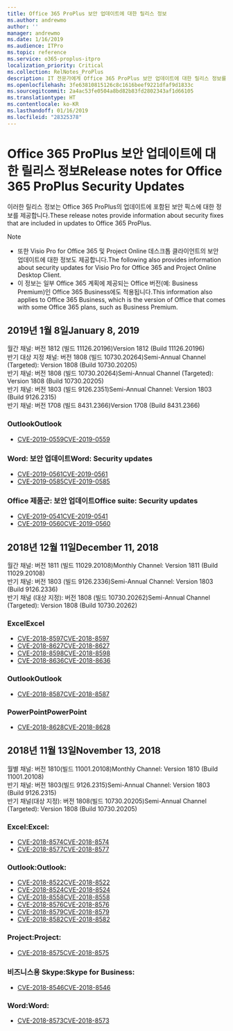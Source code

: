 ```yaml
---
title: Office 365 ProPlus 보안 업데이트에 대한 릴리스 정보
ms.author: andrewmo
author: ''
manager: andrewmo
ms.date: 1/16/2019
ms.audience: ITPro
ms.topic: reference
ms.service: o365-proplus-itpro
localization_priority: Critical
ms.collection: RelNotes_ProPlus
description: IT 전문가에게 Office 365 ProPlus 보안 업데이트에 대한 릴리스 정보를 제공합니다.
ms.openlocfilehash: 3fe63810815126c8c1616beef9221dfaf9d1833c
ms.sourcegitcommit: 2a4ac53fe0504a8bd82b83fd2802343af1d66105
ms.translationtype: HT
ms.contentlocale: ko-KR
ms.lasthandoff: 01/16/2019
ms.locfileid: "28325378"
---
```

# <a name="release-notes-for-office-365-proplus-security-updates"></a><span data-ttu-id="942e7-103">Office 365 ProPlus 보안 업데이트에 대한 릴리스 정보</span><span class="sxs-lookup"><span data-stu-id="942e7-103">Release notes for Office 365 ProPlus Security Updates</span></span>

<span data-ttu-id="942e7-104">이러한 릴리스 정보는 Office 365 ProPlus의 업데이트에 포함된 보안 픽스에 대한 정보를 제공합니다.</span><span class="sxs-lookup"><span data-stu-id="942e7-104">These release notes provide information about security fixes that are included in updates to Office 365 ProPlus.</span></span>
 
> [!NOTE]
> - <span data-ttu-id="942e7-105">또한 Visio Pro for Office 365 및 Project Online 데스크톱 클라이언트의 보안 업데이트에 대한 정보도 제공합니다.</span><span class="sxs-lookup"><span data-stu-id="942e7-105">The following also provides information about security updates for Visio Pro for Office 365 and Project Online Desktop Client.</span></span>
> - <span data-ttu-id="942e7-106">이 정보는 일부 Office 365 계획에 제공되는 Office 버전(예: Business Premium)인 Office 365 Business에도 적용됩니다.</span><span class="sxs-lookup"><span data-stu-id="942e7-106">This information also applies to Office 365 Business, which is the version of Office that comes with some Office 365 plans, such as Business Premium.</span></span>

## <a name="january-8-2019"></a><span data-ttu-id="942e7-107">2019년 1월 8일</span><span class="sxs-lookup"><span data-stu-id="942e7-107">January 8, 2019</span></span>

<span data-ttu-id="942e7-108">월간 채널: 버전 1812 (빌드 11126.20196)</span><span class="sxs-lookup"><span data-stu-id="942e7-108">Version 1812 (Build 11126.20196)</span></span>  
<span data-ttu-id="942e7-109">반기 대상 지정 채널: 버전 1808 (빌드 10730.20264)</span><span class="sxs-lookup"><span data-stu-id="942e7-109">Semi-Annual Channel (Targeted): Version 1808 (Build 10730.20205)</span></span>  
<span data-ttu-id="942e7-110">반기 채널: 버전 1808 (빌드 10730.20264)</span><span class="sxs-lookup"><span data-stu-id="942e7-110">Semi-Annual Channel (Targeted): Version 1808 (Build 10730.20205)</span></span>  
<span data-ttu-id="942e7-111">반기 채널: 버전 1803 (빌드 9126.2351)</span><span class="sxs-lookup"><span data-stu-id="942e7-111">Semi-Annual Channel: Version 1803 (Build 9126.2315)</span></span>  
<span data-ttu-id="942e7-112">반기 채널: 버전 1708 (빌드 8431.2366)</span><span class="sxs-lookup"><span data-stu-id="942e7-112">Version 1708 (Build 8431.2366)</span></span>  


### <a name="outlook"></a><span data-ttu-id="942e7-113">Outlook</span><span class="sxs-lookup"><span data-stu-id="942e7-113">Outlook</span></span>
-   [<span data-ttu-id="942e7-114">CVE-2019-0559</span><span class="sxs-lookup"><span data-stu-id="942e7-114">CVE-2019-0559</span></span>](https://portal.msrc.microsoft.com/ko-KR/security-guidance/advisory/CVE-2019-0559)

### <a name="word-security-updates"></a><span data-ttu-id="942e7-115">Word: 보안 업데이트</span><span class="sxs-lookup"><span data-stu-id="942e7-115">Word: Security updates</span></span> 
-   [<span data-ttu-id="942e7-116">CVE-2019-0561</span><span class="sxs-lookup"><span data-stu-id="942e7-116">CVE-2019-0561</span></span>](https://portal.msrc.microsoft.com/ko-KR/security-guidance/advisory/CVE-2019-0561)
-   [<span data-ttu-id="942e7-117">CVE-2019-0585</span><span class="sxs-lookup"><span data-stu-id="942e7-117">CVE-2019-0585</span></span>](https://portal.msrc.microsoft.com/ko-KR/security-guidance/advisory/CVE-2019-0585) 
 
### <a name="office-suite-security-updates"></a><span data-ttu-id="942e7-118">Office 제품군: 보안 업데이트</span><span class="sxs-lookup"><span data-stu-id="942e7-118">Office suite: Security updates</span></span> 
-   [<span data-ttu-id="942e7-119">CVE-2019-0541</span><span class="sxs-lookup"><span data-stu-id="942e7-119">CVE-2019-0541</span></span>](https://portal.msrc.microsoft.com/ko-KR/security-guidance/advisory/CVE-2019-0541)
-   [<span data-ttu-id="942e7-120">CVE-2019-0560</span><span class="sxs-lookup"><span data-stu-id="942e7-120">CVE-2019-0560</span></span>](https://portal.msrc.microsoft.com/ko-KR/security-guidance/advisory/CVE-2019-0560)

## <a name="december-11-2018"></a><span data-ttu-id="942e7-121">2018년 12월 11일</span><span class="sxs-lookup"><span data-stu-id="942e7-121">December 11, 2018</span></span>
<span data-ttu-id="942e7-122">월간 채널: 버전 1811 (빌드 11029.20108)</span><span class="sxs-lookup"><span data-stu-id="942e7-122">Monthly Channel: Version 1811 (Build 11029.20108)</span></span>  
<span data-ttu-id="942e7-123">반기 채널: 버전 1803 (빌드 9126.2336)</span><span class="sxs-lookup"><span data-stu-id="942e7-123">Semi-Annual Channel: Version 1803 (Build 9126.2336)</span></span>  
<span data-ttu-id="942e7-124">반기 채널 (대상 지정): 버전 1808 (빌드 10730.20262)</span><span class="sxs-lookup"><span data-stu-id="942e7-124">Semi-Annual Channel (Targeted): Version 1808 (Build 10730.20262)</span></span>  

### <a name="excel"></a><span data-ttu-id="942e7-125">Excel</span><span class="sxs-lookup"><span data-stu-id="942e7-125">Excel</span></span>

-   [<span data-ttu-id="942e7-126">CVE-2018-8597</span><span class="sxs-lookup"><span data-stu-id="942e7-126">CVE-2018-8597</span></span>](https://portal.msrc.microsoft.com/ko-KR/security-guidance/advisory/CVE-2018-8597)
-   [<span data-ttu-id="942e7-127">CVE-2018-8627</span><span class="sxs-lookup"><span data-stu-id="942e7-127">CVE-2018-8627</span></span>](https://portal.msrc.microsoft.com/ko-KR/security-guidance/advisory/CVE-2018-8627)
-   [<span data-ttu-id="942e7-128">CVE-2018-8598</span><span class="sxs-lookup"><span data-stu-id="942e7-128">CVE-2018-8598</span></span>](https://portal.msrc.microsoft.com/ko-KR/security-guidance/advisory/CVE-2018-8598)
-   [<span data-ttu-id="942e7-129">CVE-2018-8636</span><span class="sxs-lookup"><span data-stu-id="942e7-129">CVE-2018-8636</span></span>](https://portal.msrc.microsoft.com/ko-KR/security-guidance/advisory/CVE-2018-8636)

### <a name="outlook"></a><span data-ttu-id="942e7-130">Outlook</span><span class="sxs-lookup"><span data-stu-id="942e7-130">Outlook</span></span>

-   [<span data-ttu-id="942e7-131">CVE-2018-8587</span><span class="sxs-lookup"><span data-stu-id="942e7-131">CVE-2018-8587</span></span>](https://portal.msrc.microsoft.com/ko-KR/security-guidance/advisory/CVE-2018-8587)

### <a name="powerpoint"></a><span data-ttu-id="942e7-132">PowerPoint</span><span class="sxs-lookup"><span data-stu-id="942e7-132">PowerPoint</span></span>

-   [<span data-ttu-id="942e7-133">CVE-2018-8628</span><span class="sxs-lookup"><span data-stu-id="942e7-133">CVE-2018-8628</span></span>](https://portal.msrc.microsoft.com/ko-KR/security-guidance/advisory/CVE-2018-8628)

## <a name="november-13-2018"></a><span data-ttu-id="942e7-134">2018년 11월 13일</span><span class="sxs-lookup"><span data-stu-id="942e7-134">November 13, 2018</span></span>
<span data-ttu-id="942e7-135">월별 채널: 버전 1810(빌드 11001.20108)</span><span class="sxs-lookup"><span data-stu-id="942e7-135">Monthly Channel: Version 1810 (Build 11001.20108)</span></span>  
<span data-ttu-id="942e7-136">반기 채널: 버전 1803(빌드 9126.2315)</span><span class="sxs-lookup"><span data-stu-id="942e7-136">Semi-Annual Channel: Version 1803 (Build 9126.2315)</span></span>  
<span data-ttu-id="942e7-137">반기 채널(대상 지정): 버전 1808(빌드 10730.20205)</span><span class="sxs-lookup"><span data-stu-id="942e7-137">Semi-Annual Channel (Targeted): Version 1808 (Build 10730.20205)</span></span>  

### <a name="excel"></a><span data-ttu-id="942e7-138">Excel:</span><span class="sxs-lookup"><span data-stu-id="942e7-138">Excel:</span></span>

-   [<span data-ttu-id="942e7-139">CVE-2018-8574</span><span class="sxs-lookup"><span data-stu-id="942e7-139">CVE-2018-8574</span></span>](https://portal.msrc.microsoft.com/ko-KR/security-guidance/advisory/CVE-2018-8574)
-   [<span data-ttu-id="942e7-140">CVE-2018-8577</span><span class="sxs-lookup"><span data-stu-id="942e7-140">CVE-2018-8577</span></span>](https://portal.msrc.microsoft.com/ko-KR/security-guidance/advisory/CVE-2018-8577)

### <a name="outlook"></a><span data-ttu-id="942e7-141">Outlook:</span><span class="sxs-lookup"><span data-stu-id="942e7-141">Outlook:</span></span>

-   [<span data-ttu-id="942e7-142">CVE-2018-8522</span><span class="sxs-lookup"><span data-stu-id="942e7-142">CVE-2018-8522</span></span>](https://portal.msrc.microsoft.com/ko-KR/security-guidance/advisory/CVE-2018-8522)
-   [<span data-ttu-id="942e7-143">CVE-2018-8524</span><span class="sxs-lookup"><span data-stu-id="942e7-143">CVE-2018-8524</span></span>](https://portal.msrc.microsoft.com/ko-KR/security-guidance/advisory/CVE-2018-8524)
-   [<span data-ttu-id="942e7-144">CVE-2018-8558</span><span class="sxs-lookup"><span data-stu-id="942e7-144">CVE-2018-8558</span></span>](https://portal.msrc.microsoft.com/ko-KR/security-guidance/advisory/CVE-2018-8558)
-   [<span data-ttu-id="942e7-145">CVE-2018-8576</span><span class="sxs-lookup"><span data-stu-id="942e7-145">CVE-2018-8576</span></span>](https://portal.msrc.microsoft.com/ko-KR/security-guidance/advisory/CVE-2018-8576)
-   [<span data-ttu-id="942e7-146">CVE-2018-8579</span><span class="sxs-lookup"><span data-stu-id="942e7-146">CVE-2018-8579</span></span>](https://portal.msrc.microsoft.com/ko-KR/security-guidance/advisory/CVE-2018-8579)
-   [<span data-ttu-id="942e7-147">CVE-2018-8582</span><span class="sxs-lookup"><span data-stu-id="942e7-147">CVE-2018-8582</span></span>](https://portal.msrc.microsoft.com/ko-KR/security-guidance/advisory/CVE-2018-8582)

### <a name="project"></a><span data-ttu-id="942e7-148">Project:</span><span class="sxs-lookup"><span data-stu-id="942e7-148">Project:</span></span>

-   [<span data-ttu-id="942e7-149">CVE-2018-8575</span><span class="sxs-lookup"><span data-stu-id="942e7-149">CVE-2018-8575</span></span>](https://portal.msrc.microsoft.com/ko-KR/security-guidance/advisory/CVE-2018-8575)

### <a name="skype-for-business"></a><span data-ttu-id="942e7-150">비즈니스용 Skype:</span><span class="sxs-lookup"><span data-stu-id="942e7-150">Skype for Business:</span></span>

-   [<span data-ttu-id="942e7-151">CVE-2018-8546</span><span class="sxs-lookup"><span data-stu-id="942e7-151">CVE-2018-8546</span></span>](https://portal.msrc.microsoft.com/ko-KR/security-guidance/advisory/CVE-2018-8546)

### <a name="word"></a><span data-ttu-id="942e7-152">Word:</span><span class="sxs-lookup"><span data-stu-id="942e7-152">Word:</span></span>

-   [<span data-ttu-id="942e7-153">CVE-2018-8573</span><span class="sxs-lookup"><span data-stu-id="942e7-153">CVE-2018-8573</span></span>](https://portal.msrc.microsoft.com/ko-KR/security-guidance/advisory/CVE-2018-8573)